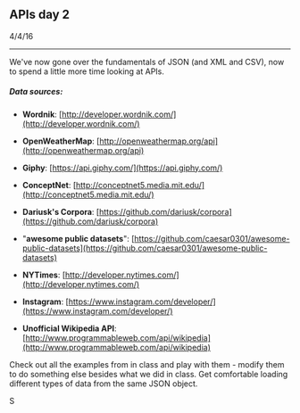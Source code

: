 ## APIs day 2

4/4/16

---

We've now gone over the fundamentals of JSON (and XML and CSV), now to spend a little more time looking at APIs.

##### Data sources:

* **Wordnik**: [http://developer.wordnik.com/](http://developer.wordnik.com/)

* **OpenWeatherMap**: [http://openweathermap.org/api](http://openweathermap.org/api)

* **Giphy**: [https://api.giphy.com/](https://api.giphy.com/)

* **ConceptNet**: [http://conceptnet5.media.mit.edu/](http://conceptnet5.media.mit.edu/)

* **Dariusk's Corpora**: [https://github.com/dariusk/corpora](https://github.com/dariusk/corpora)

* "**awesome public datasets**": [https://github.com/caesar0301/awesome-public-datasets](https://github.com/caesar0301/awesome-public-datasets)

* **NYTimes**: [http://developer.nytimes.com/](http://developer.nytimes.com/)

* **Instagram**: [https://www.instagram.com/developer/](https://www.instagram.com/developer/)

* **Unofficial Wikipedia API**: [http://www.programmableweb.com/api/wikipedia](http://www.programmableweb.com/api/wikipedia)

Check out all the examples from in class and play with them - modify them to do something else besides what we did in class. Get comfortable loading different types of data from the same JSON object. 

S